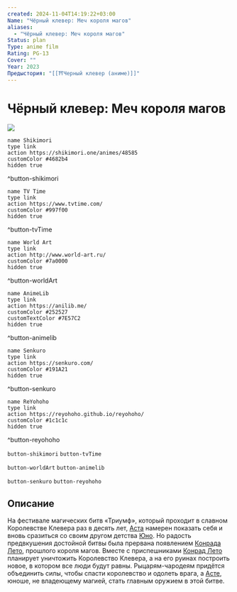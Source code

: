 ```yaml
---
created: 2024-11-04T14:19:22+03:00
Name: "Чёрный клевер: Меч короля магов"
aliases:
  - "Чёрный клевер: Меч короля магов"
Status: plan
Type: anime film
Rating: PG-13
Cover: ""
Year: 2023
Предыстория: "[[⛩️Черный клевер (аниме)]]"
---
```


# Чёрный клевер: Меч короля магов

![](https://nyaa.shikimori.one/uploads/poster/animes/48585/e0230c04a6e852343a1ecacb3ec6a4ce.jpeg)

```button
name Shikimori
type link
action https://shikimori.one/animes/48585
customColor #4682b4
hidden true
```
^button-shikimori

```button
name TV Time
type link
action https://www.tvtime.com/
customColor #997f00
hidden true
```
^button-tvTime

```button
name World Art
type link
action http://www.world-art.ru/
customColor #7a0000
hidden true
```
^button-worldArt

```button
name AnimeLib
type link
action https://anilib.me/
customColor #252527
customTextColor #7E57C2
hidden true
```
^button-animelib

```button
name Senkuro
type link
action https://senkuro.com/
customColor #191A21
hidden true
```
^button-senkuro

```button
name ReYohoho
type link
action https://reyohoho.github.io/reyohoho/
customColor #1c1c1c
hidden true
```
^button-reyohoho

`button-shikimori` `button-tvTime`

`button-worldArt` `button-animelib`

`button-senkuro` `button-reyohoho`

## Описание

На фестивале магических битв «Триумф», который проходит в славном Королевстве Клевера раз в десять лет, [Аста](https://shikimori.one/characters/124731-asta) намерен показать себя и вновь сразиться со своим другом детства [Юно](https://shikimori.one/characters/124732-yuno). Но радость предвкушения достойной битвы была прервана появлением [Конрада Лето](https://shikimori.one/characters/218489-conrad-leto), прошлого короля магов. Вместе с приспешниками [Конрад Лето](https://shikimori.one/characters/218489-conrad-leto) планирует уничтожить Королевство Клевера, а на его руинах построить новое, в котором все люди будут равны. Рыцарям-чародеям придётся объединить силы, чтобы спасти королевство и одолеть врага, а [Асте](https://shikimori.one/characters/124731-asta), юноше, не владеющему магией, стать главным оружием в этой битве.
